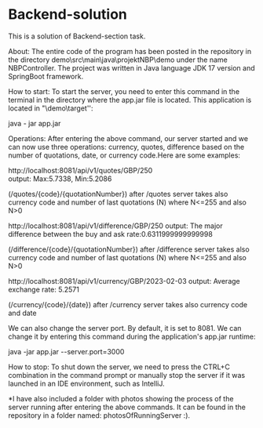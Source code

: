 # Backend-solution
This is a solution of Backend-section task.  

About:
The entire code of the program has been posted in the repository in the directory demo\src\main\java\projektNBP\demo under the name NBPController. The project was written in Java language JDK 17 version and SpringBoot framework. 


How to start:
To start the server, you need to enter this command in the terminal in the directory where the app.jar file is located. This application is located in "\demo\target'': 

java - jar app.jar


Operations:
After entering the above command, our server started and we can now use three operations: currency, quotes, difference based on the number of quotations, date, or currency code.Here are some examples:

http://localhost:8081/api/v1/quotes/GBP/250  
output: Max:5.7338, Min:5.2086 

(/quotes/{code}/{quotationNumber}) after /quotes server takes also currency code and number of last quotations (N) where N<=255 and also N>0

http://localhost:8081/api/v1/difference/GBP/250
output: The major difference between the buy and ask rate:0.6311999999999998 

(/difference/{code}/{quotationNumber}) after /difference server takes also currency code and number of last quotations (N) where N<=255 and also N>0

http://localhost:8081/api/v1/currency/GBP/2023-02-03
output: Average exchange rate: 5.2571 

(/currency/{code}/{date}) after /currency server takes also currency code and date

We can also change the server port. By default, it is set to 8081. We can change it by entering this command during the application's app.jar runtime: 

java -jar app.jar --server.port=3000



How to stop:
To shut down the server, we need to press the CTRL+C combination in the command prompt or manually stop the server if it was launched in an IDE environment, such as IntelliJ.


*I have also included a folder with photos showing the process of the server running after entering the above commands. It can be found in the repository in a folder named: photosOfRunningServer :).




